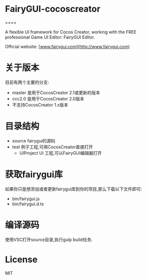 # FairyGUI-cocoscreator
====

A flexible UI framework for Cocos Creator, working with the FREE professional Game UI Editor: FairyGUI Editor.

Official website: [www.fairygui.com](http://www.fairygui.com)

# 关于版本
目前有两个主要的分支:
* master 是用于CocosCreator 2.1或更新的版本
* ccc2.0 是用于CocosCreator 2.0版本
* 不支持CocosCreator 1.x版本

# 目录结构
* source fairygui的源码
* test 例子工程,可用CocosCreator直接打开
  * UIProject UI 工程,可以FairyGUI编辑器打开

# 获取fairygui库
如果你只是想添加或者更新fairygui库到你的项目,那么下载以下文件即可:
* bin/fairygui.js
* bin/fairygui.d.ts

# 编译源码
使用VSC打开source目录,执行gulp build任务.

# License
MIT